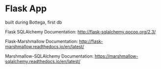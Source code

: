 # Flask App

built during Bottega, first db

Flask SQLAlchemy Documentation: http://flask-sqlalchemy.pocoo.org/2.3/

Flask-Marshmallow Documentation: http://flask-marshmallow.readthedocs.io/en/latest/

Marshmallow-SQLAlchemy Documentation: https://marshmallow-sqlalchemy.readthedocs.io/en/latest/